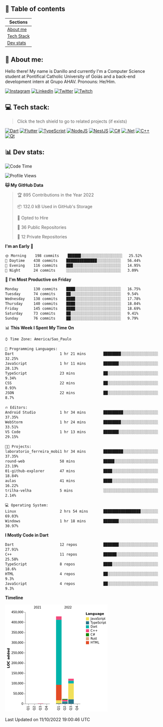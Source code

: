 ## 📃 Table of contents

|Sections|
|-|
|[About me](#about-me)|
|[Tech Stack](#tech-stack)|
|[Dev stats](#dev-stats)|

<a name="about-me"/>

## 🌈 About me:
Hello there! My name is Danillo and currently I'm a Computer Science student at Pontifical Catholic University of Goiás and a back-end development intern at Grupo AHAV. Pronouns: He/Him.

[![Instagram](https://img.shields.io/badge/Instagram-%23E4405F.svg?logo=Instagram&logoColor=white)](https://instagram.com/danilloilggner)
[![LinkedIn](https://img.shields.io/badge/LinkedIn-%230077B5.svg?logo=linkedin&logoColor=white)](https://linkedin.com/in/danilloism)
[![Twitter](https://img.shields.io/badge/Twitter-%231DA1F2.svg?logo=Twitter&logoColor=white)](https://twitter.com/danilloism)
[![Twitch](https://img.shields.io/badge/Twitch-%239146FF.svg?logo=Twitch&logoColor=white)](https://twitch.tv/danilloism) 

<a name="tech-stack"/>

## 💻 Tech stack:
> Click the tech shield to go to related projects (if exists)

[![Dart](https://img.shields.io/badge/dart-%230175C2.svg?style=for-the-badge&logo=dart&logoColor=white)](https://github.com/danilloism/danilloism/blob/main/Flutter.md) [![Flutter](https://img.shields.io/badge/Flutter-%2302569B.svg?style=for-the-badge&logo=Flutter&logoColor=white)](https://github.com/danilloism/danilloism/blob/main/Flutter.md) [![TypeScript](https://img.shields.io/badge/typescript-%23007ACC.svg?style=for-the-badge&logo=typescript&logoColor=white)](https://github.com/danilloism/danilloism/blob/main/Typescript.md) [![NodeJS](https://img.shields.io/badge/node.js-6DA55F?style=for-the-badge&logo=node.js&logoColor=white)](https://github.com/danilloism/danilloism/blob/main/Node.js.md) [![NestJS](https://img.shields.io/badge/nestjs-%23E0234E.svg?style=for-the-badge&logo=nestjs&logoColor=white)](https://github.com/danilloism/danilloism/blob/main/Nest.js.md) [![C#](https://img.shields.io/badge/c%23-%23239120.svg?style=for-the-badge&logo=c-sharp&logoColor=white)](#) [![.Net](https://img.shields.io/badge/.NET-5C2D91?style=for-the-badge&logo=.net&logoColor=white)](#) [![C++](https://img.shields.io/badge/c++-%2300599C.svg?style=for-the-badge&logo=c%2B%2B&logoColor=white)](https://github.com/danilloism/danilloism/blob/main/C%2B%2B.md) [![Qt](https://img.shields.io/badge/Qt-%23217346.svg?style=for-the-badge&logo=Qt&logoColor=white)](https://github.com/danilloism/danilloism/blob/main/C%2B%2B.md)
<!---
- 🌱 Currently learning:

![Vue.js](https://img.shields.io/badge/vuejs-%2335495e.svg?style=for-the-badge&logo=vuedotjs&logoColor=%234FC08D) ![Angular](https://img.shields.io/badge/angular-%23DD0031.svg?style=for-the-badge&logo=angular&logoColor=white)
--->

<a name="dev-stats"/>

## 📊 Dev stats:
<!---
[![](https://github-readme-stats.vercel.app/api?username=danilloism&theme=radical&hide_border=false&include_all_commits=false&count_private=false)](#)<br>
[![](https://github-readme-streak-stats.herokuapp.com/?user=danilloism&theme=radical&hide_border=false)](#)<br>
[![](https://github-readme-stats.vercel.app/api/top-langs/?username=danilloism&theme=radical&hide_border=false&include_all_commits=false&count_private=false&layout=compact)](#)<br>
--->
<!--START_SECTION:waka-->
![Code Time](http://img.shields.io/badge/Code%20Time-708%20hrs%2013%20mins-blue)

![Profile Views](http://img.shields.io/badge/Profile%20Views-0-blue)

**🐱 My GitHub Data** 

> 🏆 895 Contributions in the Year 2022
 > 
> 📦 132.0 kB Used in GitHub's Storage 
 > 
> 💼 Opted to Hire
 > 
> 📜 36 Public Repositories 
 > 
> 🔑 12 Private Repositories  
 > 
**I'm an Early 🐤** 

```text
🌞 Morning    198 commits    ██████░░░░░░░░░░░░░░░░░░░   25.52% 
🌆 Daytime    438 commits    ██████████████░░░░░░░░░░░   56.44% 
🌃 Evening    116 commits    ███░░░░░░░░░░░░░░░░░░░░░░   14.95% 
🌙 Night      24 commits     ░░░░░░░░░░░░░░░░░░░░░░░░░   3.09%

```
📅 **I'm Most Productive on Friday** 

```text
Monday       130 commits    ████░░░░░░░░░░░░░░░░░░░░░   16.75% 
Tuesday      74 commits     ██░░░░░░░░░░░░░░░░░░░░░░░   9.54% 
Wednesday    138 commits    ████░░░░░░░░░░░░░░░░░░░░░   17.78% 
Thursday     140 commits    ████░░░░░░░░░░░░░░░░░░░░░   18.04% 
Friday       145 commits    ████░░░░░░░░░░░░░░░░░░░░░   18.69% 
Saturday     73 commits     ██░░░░░░░░░░░░░░░░░░░░░░░   9.41% 
Sunday       76 commits     ██░░░░░░░░░░░░░░░░░░░░░░░   9.79%

```


📊 **This Week I Spent My Time On** 

```text
⌚︎ Time Zone: America/Sao_Paulo

💬 Programming Languages: 
Dart                     1 hr 21 mins        ████████░░░░░░░░░░░░░░░░░   32.25% 
JavaScript               1 hr 11 mins        ███████░░░░░░░░░░░░░░░░░░   28.13% 
TypeScript               23 mins             ██░░░░░░░░░░░░░░░░░░░░░░░   9.34% 
CSS                      22 mins             ██░░░░░░░░░░░░░░░░░░░░░░░   8.93% 
JSON                     22 mins             ██░░░░░░░░░░░░░░░░░░░░░░░   8.7%

🔥 Editors: 
Android Studio           1 hr 34 mins        █████████░░░░░░░░░░░░░░░░   37.35% 
WebStorm                 1 hr 24 mins        ████████░░░░░░░░░░░░░░░░░   33.51% 
VS Code                  1 hr 13 mins        ███████░░░░░░░░░░░░░░░░░░   29.15%

🐱‍💻 Projects: 
laboratorio_ferreira_mobi1 hr 34 mins        █████████░░░░░░░░░░░░░░░░   37.35% 
round-web                58 mins             █████░░░░░░░░░░░░░░░░░░░░   23.19% 
01-github-explorer       47 mins             ████░░░░░░░░░░░░░░░░░░░░░   18.84% 
aulas                    41 mins             ████░░░░░░░░░░░░░░░░░░░░░   16.22% 
trilha-velha             5 mins              ░░░░░░░░░░░░░░░░░░░░░░░░░   2.14%

💻 Operating System: 
Linux                    2 hrs 54 mins       █████████████████░░░░░░░░   69.03% 
Windows                  1 hr 18 mins        ███████░░░░░░░░░░░░░░░░░░   30.97%

```

**I Mostly Code in Dart** 

```text
Dart                     12 repos            ███████░░░░░░░░░░░░░░░░░░   27.91% 
C++                      11 repos            ██████░░░░░░░░░░░░░░░░░░░   25.58% 
TypeScript               8 repos             ████░░░░░░░░░░░░░░░░░░░░░   18.6% 
HTML                     4 repos             ██░░░░░░░░░░░░░░░░░░░░░░░   9.3% 
JavaScript               4 repos             ██░░░░░░░░░░░░░░░░░░░░░░░   9.3%

```


**Timeline**

![Chart not found](https://raw.githubusercontent.com/danilloism/danilloism/main/charts/bar_graph.png) 


 Last Updated on 11/10/2022 19:00:46 UTC
<!--END_SECTION:waka-->
